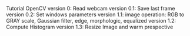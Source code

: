 Tutorial OpenCV
version 0: Read webcam
version 0.1: Save last frame
version 0.2: Set windows parameters
version 1.1: image operation: RGB to GRAY scale, Gaussian filter, edge, morphologic,      equalized
version 1.2: Compute Histogram
version 1.3: Resize Image and warm prespective